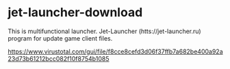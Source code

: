 # jet-launcher-download

This is multifunctional launcher.
Jet-Launcher (htts://jet-launcher.ru) program for update game client files.

https://www.virustotal.com/gui/file/f8cce8cefd3d06f37ffb7a682be400a92a23d73b61212bcc082f10f8754b1085

